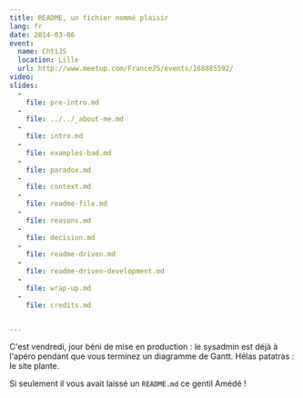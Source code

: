```yaml
---
title: README, un fichier nommé plaisir
lang: fr
date: 2014-03-06
event:
  name: ChtiJS
  location: Lille
  url: http://www.meetup.com/FranceJS/events/168885592/
video:
slides:
  -
    file: pre-intro.md
  -
    file: ../../_about-me.md
  -
    file: intro.md
  -
    file: examples-bad.md
  -
    file: paradox.md
  -
    file: context.md
  -
    file: readme-file.md
  -
    file: reasons.md
  -
    file: decision.md
  -
    file: readme-driven.md
  -
    file: readme-driven-development.md
  -
    file: wrap-up.md
  -
    file: credits.md


---
```


C'est vendredi, jour béni de mise en production : le sysadmin est déjà à l'apéro
pendant que vous terminez un diagramme de Gantt. Hélas patatras : le site plante.

Si seulement il vous avait laissé un `README.md` ce gentil Amédé !
